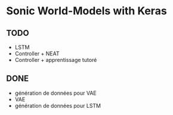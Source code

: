 # Sonic World-Models with Keras

## TODO

- LSTM
- Controller + NEAT
- Controller + apprentissage tutoré

## DONE

- génération de données pour VAE
- VAE
- génération de données pour LSTM
